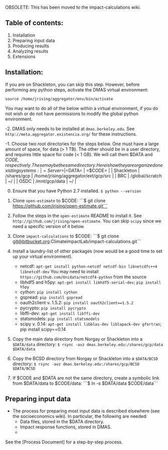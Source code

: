 OBSOLETE: This has been moved to the impact-calculations wiki.

## Table of contents:

1. Installation
2. Preparing input data
3. Producing results
4. Analyzing results
5. Extensions

## Installation:

If you are on Shackleton, you can skip this step.  However, before
performing any python steps, activate the DMAS virtual environment:

```source /home/jrising/aggregator/env/bin/activate```

You may want to do all of the below within a virtual environment, if
you do not wish or do not have permissions to modify the global python
environment.

-2. DMAS only needs to be installed at `dmas.berkeley.edu`.  See
   `http://meta.aggregator.existencia.org/` for these instructions.

-1. Choose two root directories for the steps below.  One must have a
large amount of space, for data (> 1 TB).  The other should be in a
user directory, and requires little space for code (< 1 GB).  We will
call them $DATA and $CODE, respectively.  These may be the same
directory.  Here is how they are organized on existing systems:
   | =Server=   | =$DATA=         | =$CODE=                              |
   | Shackleton | /shares/gcp     | /home/jrising/aggregator/ext/gcp/src |
   | BRC        | /global/scratch | ~/                                   |
   | OSDC       | /mnt/gcp/data   | ~/                                   |

0. Ensure that you have Python 2.7 installed.
   ```$ python --version```

1. Clone `open-estimate` to $CODE:
   ```$ git clone https://github.com/jrising/open-estimate.git```

2. Follow the steps in the `open-estimate` README to install it.  See
   `http://github.com/jrising/open-estimate`.  You can skip `scipy`
   since we need a specific version of it below.

3. Clone `impact-calculations` to $CODE:
   ```$ git clone git@bitbucket.org:ClimateImpactLab/impact-calculations.git```

4. Install a laundry-list of other packages (now would be a good time
   to set up your virtual environment).
   - netcdf: `apt-get install python-netcdf netcdf-bin libnetcdfc++4 libnetcdf-dev`
     You may need to install
     `https://github.com/Unidata/netcdf4-python` from the source
   - libhdf5 and h5py: `apt-get install libhdf5-serial-dev`; `pip install h5py`
   - cython: `pip install cython`
   - gspread: `pip install gspread`
   - oauth2client v. 1.5.2: `pip install oauth2client==1.5.2`
   - pycrypto: `pip install pycrypto`
   - libffi-dev: `apt-get install libffi-dev`
   - statsmodels: `pip install statsmodels`
   - scipy v. 0.14: `apt-get install libblas-dev liblapack-dev gfortran`; pip install scipy==0.14

5. Copy the main data directory from Norgay or Shackleton into a `$DATA/data` directory:
   ```$ rsync -avz dmas.berkeley.edu:/shares/gcp/data $DATA/data```

6. Copy the BCSD directory from Norgay or Shackleton into a `$DATA/BCSD` directory:
   ```$ rsync -avz dmas.berkeley.edu:/shares/gcp/BCSD $DATA/BCSD```

7. If $CODE and $DATA are not the same directory, create a symbolic
   link from $DATA/data to $CODE/data:
   ```$ ln -s $DATA/data $CODE/data```

## Preparing input data

* The process for preparing most input data is described elsewhere
  (see the socioeconomics wiki).  In particular, the following are
  needed:
  * Data files, stored in the $DATA directory.
  * Impact response functions, stored in DMAS.
  *


See the [Process Document] for a step-by-step process.